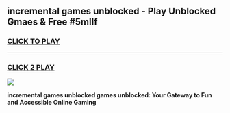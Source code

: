 
## incremental games unblocked - Play Unblocked Gmaes & Free #5mllf
<h3>
<a href="https://news.freeplayer.one?title=incremental_games_unblocked&ref=03M">CLICK TO PLAY</a></h3>
<hr>

<h3>
<a href="https://news.freeplayer.one?title=incremental_games_unblocked&ref=03M">CLICK 2 PLAY</a>
  
</h3>

<a href="https://news.freeplayer.one?title=incremental_games_unblocked&ref=03M"><img src="https://clearcache.store/games.png"></a>


**incremental games unblocked games unblocked: Your Gateway to Fun and Accessible Online Gaming**
